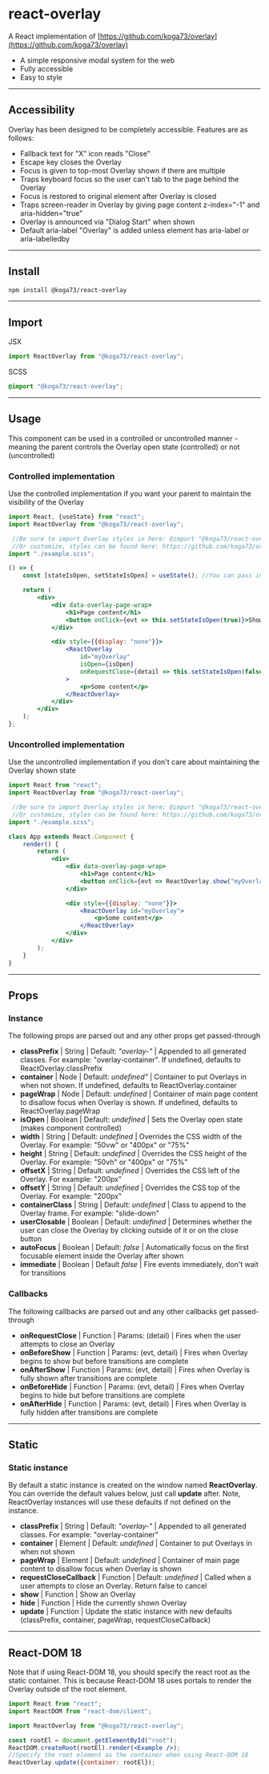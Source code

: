 # react-overlay

A React implementation of [https://github.com/koga73/overlay](https://github.com/koga73/overlay)

-   A simple responsive modal system for the web
-   Fully accessible
-   Easy to style

---

## Accessibility

Overlay has been designed to be completely accessible. Features are as follows:

-   Fallback text for "X" icon reads "Close"
-   Escape key closes the Overlay
-   Focus is given to top-most Overlay shown if there are multiple
-   Traps keyboard focus so the user can't tab to the page behind the Overlay
-   Focus is restored to original element after Overlay is closed
-   Traps screen-reader in Overlay by giving page content z-index="-1" and aria-hidden="true"
-   Overlay is announced via "Dialog Start" when shown
-   Default aria-label "Overlay" is added unless element has aria-label or aria-labelledby

---

## Install

```bash
npm install @koga73/react-overlay
```

---

## Import

JSX

```jsx
import ReactOverlay from "@koga73/react-overlay";
```

SCSS

```scss
@import "@koga73/react-overlay";
```

---

## Usage

This component can be used in a controlled or uncontrolled manner - meaning the parent controls the Overlay open state (controlled) or not (uncontrolled)

### Controlled implementation

Use the controlled implementation if you want your parent to maintain the visibility of the Overlay

<!-- prettier-ignore -->
```jsx
import React, {useState} from "react";
import ReactOverlay from "@koga73/react-overlay";

 //Be sure to import Overlay styles in here: @import "@koga73/react-overlay"
 //Or customize, styles can be found here: https://github.com/koga73/overlay/tree/master/css
import "./example.scss";

() => {
	const [stateIsOpen, setStateIsOpen] = useState(); //You can pass in an initial value here

	return (
		<div>
			<div data-overlay-page-wrap>
				<h1>Page content</h1>
				<button onClick={evt => this.setStateIsOpen(true)}>Show Overlay</button>
			</div>

			<div style={{display: "none"}}>
				<ReactOverlay
					id="myOverlay"
					isOpen={isOpen}
					onRequestClose={detail => this.setStateIsOpen(false)}
				>
					<p>Some content</p>
				</ReactOverlay>
			</div>
		</div>
	);
};
```

### Uncontrolled implementation

Use the uncontrolled implementation if you don't care about maintaining the Overlay shown state

<!-- prettier-ignore -->
```jsx
import React from "react";
import ReactOverlay from "@koga73/react-overlay";

 //Be sure to import Overlay styles in here: @import "@koga73/react-overlay"
 //Or customize, styles can be found here: https://github.com/koga73/overlay/tree/master/css
import "./example.scss";

class App extends React.Component {
	render() {
		return (
			<div>
				<div data-overlay-page-wrap>
					<h1>Page content</h1>
					<button onClick={evt => ReactOverlay.show("myOverlay")}>Show Overlay</button>
				</div>

				<div style={{display: "none"}}>
					<ReactOverlay id="myOverlay">
						<p>Some content</p>
					</ReactOverlay>
				</div>
			</div>
		);
	}
}
```

---

## Props

### Instance

The following props are parsed out and any other props get passed-through

-   **classPrefix** | String | Default: _"overlay-"_ | Appended to all generated classes. For example: "overlay-container". If undefined, defaults to ReactOverlay.classPrefix
-   **container** | Node | Default: _undefined"_ | Container to put Overlays in when not shown. If undefined, defaults to ReactOverlay.container
-   **pageWrap** | Node | Default: _undefined_ | Container of main page content to disallow focus when Overlay is shown. If undefined, defaults to ReactOverlay.pageWrap
-   **isOpen** | Boolean | Default: _undefined_ | Sets the Overlay open state (makes component controlled)
-   **width** | String | Default: _undefined_ | Overrides the CSS width of the Overlay. For example: "50vw" or "400px" or "75%"
-   **height** | String | Default: _undefined_ | Overrides the CSS height of the Overlay. For example: "50vh" or "400px" or "75%"
-   **offsetX** | String | Default: _undefined_ | Overrides the CSS left of the Overlay. For example: "200px"
-   **offsetY** | String | Default: _undefined_ | Overrides the CSS top of the Overlay. For example: "200px"
-   **containerClass** | String | Default: _undefined_ | Class to append to the Overlay frame. For example: "slide-down"
-   **userClosable** | Boolean | Default: _undefined_ | Determines whether the user can close the Overlay by clicking outside of it or on the close button
-   **autoFocus** | Boolean | Default: _false_ | Automatically focus on the first focusable element inside the Overlay after shown
-   **immediate** | Boolean | Default _false_ | Fire events immediately, don't wait for transitions

### Callbacks

The following callbacks are parsed out and any other callbacks get passed-through

-   **onRequestClose** | Function | Params: (detail) | Fires when the user attempts to close an Overlay
-   **onBeforeShow** | Function | Params: (evt, detail) | Fires when Overlay begins to show but before transitions are complete
-   **onAfterShow** | Function | Params: (evt, detail) | Fires when Overlay is fully shown after transitions are complete
-   **onBeforeHide** | Function | Params: (evt, detail) | Fires when Overlay begins to hide but before transitions are complete
-   **onAfterHide** | Function | Params: (evt, detail) | Fires when Overlay is fully hidden after transitions are complete

---

## Static

### Static instance

By default a static instance is created on the window named **ReactOverlay**. You can override the default values below, just call **update** after.
Note, ReactOverlay instances will use these defaults if not defined on the instance.

-   **classPrefix** | String | Default: _"overlay-"_ | Appended to all generated classes. For example: "overlay-container"
-   **container** | Element | Default: _undefined_ | Container to put Overlays in when not shown
-   **pageWrap** | Element | Default: _undefined_ | Container of main page content to disallow focus when Overlay is shown
-   **requestCloseCallback** | Function | Default: _undefined_ | Called when a user attempts to close an Overlay. Return false to cancel
-   **show** | Function | Show an Overlay
-   **hide** | Function | Hide the currently shown Overlay
-   **update** | Function | Update the static instance with new defaults (classPrefix, container, pageWrap, requestCloseCallback)

---

## React-DOM 18

Note that if using React-DOM 18, you should specify the react root as the static container. This is because React-DOM 18 uses portals to render the Overlay outside of the root element.

```jsx
import React from "react";
import ReactDOM from "react-dom/client";

import ReactOverlay from "@koga73/react-overlay";

const rootEl = document.getElementById("root");
ReactDOM.createRoot(rootEl).render(<Example />);
//Specify the root element as the container when using React-DOM 18
ReactOverlay.update({container: rootEl});
```
